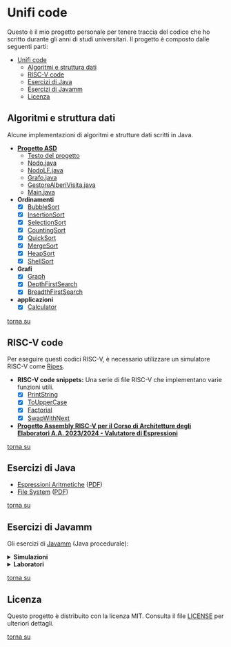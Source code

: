 # Unifi code

Questo è il mio progetto personale per tenere traccia del codice che ho scritto durante gli anni di studi universitari. Il progetto è composto dalle seguenti parti:

- [Unifi code](#unifi-code)
  - [Algoritmi e struttura dati](#algoritmi-e-struttura-dati)
  - [RISC-V code](#risc-v-code)
  - [Esercizi di Java](#esercizi-di-java)
  - [Esercizi di Javamm](#esercizi-di-javamm)
  - [Licenza](#licenza)

## Algoritmi e struttura dati

Alcune implementazioni di algoritmi e strutture dati scritti in Java.

- **[Progetto ASD](./algorithms-datastructures/src/main/java/com/github/lorenzoyang/algorithms/progettoasd2324/)**
  - [Testo del progetto](./algorithms-datastructures/src/main/java/com/github/lorenzoyang/algorithms/progettoasd2324/PRJ_ASD_2024.pdf)
  - [Nodo.java](./algorithms-datastructures/src/main/java/com/github/lorenzoyang/algorithms/progettoasd2324/Nodo.java)
  - [NodoLF.java](./algorithms-datastructures/src/main/java/com/github/lorenzoyang/algorithms/progettoasd2324/NodoLF.java)
  - [Grafo.java](./algorithms-datastructures/src/main/java/com/github/lorenzoyang/algorithms/progettoasd2324/Grafo.java)
  - [GestoreAlberiVisita.java](./algorithms-datastructures/src/main/java/com/github/lorenzoyang/algorithms/progettoasd2324/GestoreAlberiVisita.java)
  - [Main.java](./algorithms-datastructures/src/main/java/com/github/lorenzoyang/algorithms/progettoasd2324/Main.java)
- **Ordinamenti**
  - [x] [BubbleSort](./algorithms-datastructures/src/main/java/com/github/lorenzoyang/algorithms/sorting/BubbleSort.java)
  - [x] [InsertionSort](./algorithms-datastructures/src/main/java/com/github/lorenzoyang/algorithms/sorting/InsertionSort.java)
  - [x] [SelectionSort](./algorithms-datastructures/src/main/java/com/github/lorenzoyang/algorithms/sorting/SelectionSort.java)
  - [x] [CountingSort](./algorithms-datastructures/src/main/java/com/github/lorenzoyang/algorithms/sorting/CountingSort.java) 
  - [x] [QuickSort](./algorithms-datastructures/src/main/java/com/github/lorenzoyang/algorithms/sorting/QuickSort.java)
  - [x] [MergeSort](./algorithms-datastructures/src/main/java/com/github/lorenzoyang/algorithms/sorting/MergeSort.java)
  - [x] [HeapSort](./algorithms-datastructures/src/main/java/com/github/lorenzoyang/algorithms/sorting/HeapSort.java)
  - [x] [ShellSort](./algorithms-datastructures/src/main/java/com/github/lorenzoyang/algorithms/sorting/ShellSort.java)
- **Grafi**
  - [x] [Graph](./algorithms-datastructures/src/main/java/com/github/lorenzoyang/algorithms/graph/Graph.java)
  - [x] [DepthFirstSearch](./algorithms-datastructures/src/main/java/com/github/lorenzoyang/algorithms/graph/DepthFirstSearch.java)
  - [x] [BreadthFirstSearch](./algorithms-datastructures/src/main/java/com/github/lorenzoyang/algorithms/graph/BreadthFirstSearch.java)
- **applicazioni**
  - [x] [Calculator](./algorithms-datastructures/src/main/java/com/github/lorenzoyang/algorithms/applications/Calculator.java)

[torna su](#unifi-code)


## RISC-V code

Per eseguire questi codici RISC-V, è necessario utilizzare un simulatore RISC-V come [Ripes](https://github.com/mortbopet/Ripes).

- **RISC-V code snippets:** Una serie di file RISC-V che implementano varie funzioni utili.
  - [x] [PrintString](./riscv_code/PrintString.s) 
  - [x] [ToUpperCase](./riscv_code/ToUpperCase.s)
  - [x] [Factorial](./riscv_code/Factorial.s)
  - [x] [SwapWithNext](./riscv_code/SwapWithNext.s)

- **[Progetto Assembly RISC-V per il Corso di Architetture degli Elaboratori A.A. 2023/2024 - Valutatore di Espressioni](https://github.com/lorenzoyang/ArithmeticExprEval)**

[torna su](#unifi-code)


## Esercizi di Java 

- [Espressioni Aritmetiche](./java-mp/src/main/java/com/github/lorenzoyang/expressions/) ([PDF](./java-mp/src/main/java/com/github/lorenzoyang/expressions/1%20-%20Esercizio%20Espressioni%20Aritmetiche%20-%20svolgimento.pdf))
- [File System](./java-mp/src/main/java/com/github/lorenzoyang/filesystem/) ([PDF](./java-mp/src/main/java/com/github/lorenzoyang/filesystem/2%20-%20Esercizio%20Composite%20FileSystem%20-%20svolgimento.pdf))

[torna su](#unifi-code)


## Esercizi di Javamm 

Gli esercizi di [Javamm](https://github.com/LorenzoBettini/javamm) (Java procedurale):

<details>
<summary><strong>Simulazioni</strong></summary>

- **2023-01-24** ([PDF](./javamm-exercises/src/main/java/com/github/lorenzoyang/simulazioni/prova2023_01_24/20230124%20-%20Terza%20Simulazione%20PI%20-%20finale.pdf))
  - [x] [RimuoviFibonacci](./javamm-exercises/src/main/java/com/github/lorenzoyang/simulazioni/prova2023_01_24/RimuoviFibonacci.md)
  - [x] [CercaParolaNascosta](./javamm-exercises/src/main/java/com/github/lorenzoyang/simulazioni/prova2023_01_24/CercaParolaNascosta.md)
- **2023-01-30** ([PDF](./javamm-exercises/src/main/java/com/github/lorenzoyang/simulazioni/prova2023_01_30/2023-01-30%20(PI%20Java--)%20-%20finale.pdf))
  - [x] [RimuoviCifre](./javamm-exercises/src/main/java/com/github/lorenzoyang/simulazioni/prova2023_01_30/RimuoviCifre.md)
  - [x] [RuotaAnelloMatrice](./javamm-exercises/src/main/java/com/github/lorenzoyang/simulazioni/prova2023_01_30/RuotaAnelloMatrice.md)
- **2023-02-17** ([PDF](./javamm-exercises/src/main/java/com/github/lorenzoyang/simulazioni/prova2023_02_17/Terza%20Simulazione%20di%20PI.pdf))
  - [x] [SommaCifreRipetute](./javamm-exercises/src/main/java/com/github/lorenzoyang/simulazioni/prova2023_02_17/SommaCifreRipetute.md)
  - [x] [RuotaRomboMatrice](./javamm-exercises/src/main/java/com/github/lorenzoyang/simulazioni/prova2023_02_17/RuotaRomboMatrice.md)

</details>

<details>
<summary><strong>Laboratori</strong></summary>

- **Laboratorio 04** ([PDF](./javamm-exercises/src/main/java/com/github/lorenzoyang/lab04/Lab04.pdf))
  - [x] [Lab04](./javamm-exercises/src/main/java/com/github/lorenzoyang/lab04/Lab04.md)
- **Laboratorio 05** ([PDF](./javamm-exercises/src/main/java/com/github/lorenzoyang/lab05/Lab05.pdf))
  - [x] [Lab05](./javamm-exercises/src/main/java/com/github/lorenzoyang/lab05/Lab05.md)
- **Laboratorio 06** ([PDF](./javamm-exercises/src/main/java/com/github/lorenzoyang/lab06/Lab06.pdf))
  - [x] [Lab06](./javamm-exercises/src/main/java/com/github/lorenzoyang/lab06/Lab06.md)
- **Laboratorio 07** ([PDF](./javamm-exercises/src/main/java/com/github/lorenzoyang/lab07/Lab07.pdf))
  - [x] [Lab07](./javamm-exercises/src/main/java/com/github/lorenzoyang/lab07/Lab07.md)
- **Laboratorio 08** ([PDF](./javamm-exercises/src/main/java/com/github/lorenzoyang/lab08/2020-02-05%20(prima%20PI%20-%20es%201).pdf))
  - [x] [DecomprimiRLE](./javamm-exercises/src/main/java/com/github/lorenzoyang/lab08/DecomprimiRLE.md)
- **Laboratorio 09** ([PDF](./javamm-exercises/src/main/java/com/github/lorenzoyang/lab09/2021-01-12%20(simulazione%20prova%20intermedia)%20-%20v00.pdf))
  - [x] [Accoppiata](./javamm-exercises/src/main/java/com/github/lorenzoyang/lab09/Accoppiata.md)
  - [x] [AzzeraAdiacenti](./javamm-exercises/src/main/java/com/github/lorenzoyang/lab09/AzzeraAdiacenti.md)
- **Laboratorio 10** ([PDF](./javamm-exercises/src/main/java/com/github/lorenzoyang/lab10/2021-01-19%20(simulazione%20prova%20intermedia)%20-%20v01.pdf))
  - [x] [EsplosioneMatrice](./javamm-exercises/src/main/java/com/github/lorenzoyang/lab10/EsplosioneMatrice.md)
  - [x] [TestBilanciamento](./javamm-exercises/src/main/java/com/github/lorenzoyang/lab10/TestBilanciamento.md)
- **Laboratorio 11** ([PDF](./javamm-exercises/src/main/java/com/github/lorenzoyang/lab11/20230112%20-%20Prima%20Simulazione%20PI%20-%20finale.pdf))
  - [x] [CacciaAlTesoro](./javamm-exercises/src/main/java/com/github/lorenzoyang/lab11/CacciaAlTesoro.md)
  - [x] [SlotMachine](./javamm-exercises/src/main/java/com/github/lorenzoyang/lab11/SlotMachine.md)
- **Laboratorio 12** ([PDF](./javamm-exercises/src/main/java/com/github/lorenzoyang/lab12/2020-02-19%20(secondaPI).pdf))
  - [x] [LunghezzaMaxSeq](./javamm-exercises/src/main/java/com/github/lorenzoyang/lab12/LunghezzaMaxSeq.md)
  - [x] [TraslaMatrice](./javamm-exercises/src/main/java/com/github/lorenzoyang/lab12/TraslaMatrice.md)
- **Laboratorio 13** ([PDF](./javamm-exercises/src/main/java/com/github/lorenzoyang/lab13/2022-02-08%20(prima%20PI)%20-%20finale.pdf))
  - [x] [InteroNascosto](./javamm-exercises/src/main/java/com/github/lorenzoyang/lab13/InteroNascosto.md)
  - [x] [ShuffleMatrice](./javamm-exercises/src/main/java/com/github/lorenzoyang/lab13/ShuffleMatrice.md)
- **Laboratorio 14** ([PDF](./javamm-exercises/src/main/java/com/github/lorenzoyang/lab14/Esercizi%20estratti%20da%20I%20e%20II%20Appello%20-%20AA%2020-21%20-%20finale.pdf))
  - [x] [EspandiArray](./javamm-exercises/src/main/java/com/github/lorenzoyang/lab14/EspandiArray.md)
  - [x] [VisitaSerpentina](./javamm-exercises/src/main/java/com/github/lorenzoyang/lab14/VisitaSerpentina.md)
- **Laboratorio 15** ([PDF](./javamm-exercises/src/main/java/com/github/lorenzoyang/lab15/testi%20esercizi.pdf))
  - [x] [SpiralMatrix](./javamm-exercises/src/main/java/com/github/lorenzoyang/lab15/SpiralMatrix.md)
  - [x] [SpiralPath](./javamm-exercises/src/main/java/com/github/lorenzoyang/lab15/SpiralPath.md)
- **Laboratorio 16** ([PDF](./javamm-exercises/src/main/java/com/github/lorenzoyang/lab16/Esercizi%20estratti%20da%20IV%20Appello%20e%20da%20RaccoltaEsercizi.pdf))
  - [x] [CompattaMatrice](./javamm-exercises/src/main/java/com/github/lorenzoyang/lab16/CompattaMatrice.md)
  - [x] [OccorrenzeCompresso](./javamm-exercises/src/main/java/com/github/lorenzoyang/lab16/OccorrenzeCompresso.md)
- **Laboratorio 17** ([PDF](./javamm-exercises/src/main/java/com/github/lorenzoyang/lab17/Lab17%20-%20Esercizi.pdf))
  - [x] [Circolare](./javamm-exercises/src/main/java/com/github/lorenzoyang/lab17/Circolare.md)
  - [x] [InteroBilanciato](./javamm-exercises/src/main/java/com/github/lorenzoyang/lab17/InteroBilanciato.md)
- **Laboratorio 18** ([PDF](./javamm-exercises/src/main/java/com/github/lorenzoyang/lab18/Lab18%20-%20esercizi.pdf))
  - [x] [ScorrimentoRighe](./javamm-exercises/src/main/java/com/github/lorenzoyang/lab18/ScorrimentoRighe.md)
  - [x] [VisitaSerpentina](./javamm-exercises/src/main/java/com/github/lorenzoyang/lab18/VisitaSerpentina.md)
- **Laboratorio 19** ([PDF](./javamm-exercises/src/main/java/com/github/lorenzoyang/lab19/Lab19%20-%20Esercizi.pdf))
  - [x] [AnelloBilanciato](./javamm-exercises/src/main/java/com/github/lorenzoyang/lab19/AnelloBilanciato.md)
  - [x] [AzzeraNonUnici](./javamm-exercises/src/main/java/com/github/lorenzoyang/lab19/AzzeraNonUnici.md)
- **Laboratorio 20** ([PDF](./javamm-exercises/src/main/java/com/github/lorenzoyang/lab20/Lab20%20-%20esercizi.pdf))
  - [x] [TrovaParolaDiagonale](./javamm-exercises/src/main/java/com/github/lorenzoyang/lab20/TrovaParolaDiagonale.md)
  - [x] [GeneraMatriceDaArray](./javamm-exercises/src/main/java/com/github/lorenzoyang/lab20/GeneraMatriceDaArray.md)

</details>

[torna su](#unifi-code)

## Licenza 

Questo progetto è distribuito con la licenza MIT. Consulta il file [LICENSE](./LICENSE) per ulteriori dettagli.

[torna su](#unifi-code)

